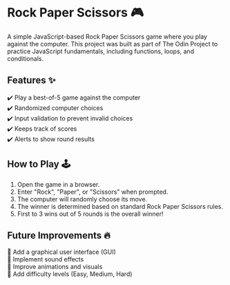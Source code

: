 # Rock Paper Scissors 🎮
A simple JavaScript-based Rock Paper Scissors game where you play against the computer. This project was built as part of The Odin Project to practice JavaScript fundamentals, including functions, loops, and conditionals.

## Features ✨
✔️ Play a best-of-5 game against the computer  
✔️ Randomized computer choices  
✔️ Input validation to prevent invalid choices  
✔️ Keeps track of scores  
✔️ Alerts to show round results  

## How to Play 🕹️
1. Open the game in a browser.  
2. Enter "Rock", "Paper", or "Scissors" when prompted.  
3. The computer will randomly choose its move.  
4. The winner is determined based on standard Rock Paper Scissors rules.  
5. First to 3 wins out of 5 rounds is the overall winner!  


## Future Improvements 🔥
🔹 Add a graphical user interface (GUI)  
🔹 Implement sound effects  
🔹 Improve animations and visuals  
🔹 Add difficulty levels (Easy, Medium, Hard)  